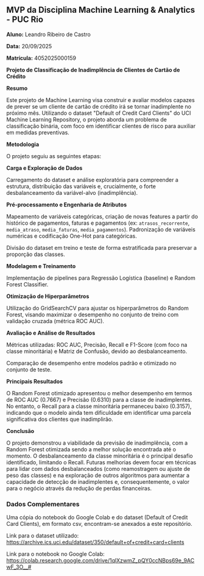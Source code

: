 ## MVP da Disciplina Machine Learning &amp; Analytics - PUC Rio

**Aluno:** Leandro Ribeiro de Castro

**Data:** 20/09/2025

**Matrícula:** 4052025000159


**Projeto de Classificação de Inadimplência de Clientes de Cartão de Crédito**

**Resumo**

Este projeto de Machine Learning visa construir e avaliar modelos capazes de prever se um cliente de cartão de crédito irá se tornar inadimplente no próximo mês. Utilizando o dataset "Default of Credit Card Clients" do UCI Machine Learning Repository, o projeto aborda um problema de classificação binária, com foco em identificar clientes de risco para auxiliar em medidas preventivas.

**Metodologia**

O projeto seguiu as seguintes etapas:

**Carga e Exploração de Dados**

Carregamento do dataset e análise exploratória para compreender a estrutura, distribuição das variáveis e, crucialmente, o forte desbalanceamento da variável-alvo (inadimplência).

**Pré-processamento e Engenharia de Atributos**

Mapeamento de variáveis categóricas, criação de novas features a partir do histórico de pagamentos, faturas e pagamentos (ex: `atrasos_recorrente`, `media_atraso`, `media_faturas`, `media_pagamentos`). Padronização de variáveis numéricas e codificação One-Hot para categóricas.

Divisão do dataset em treino e teste de forma estratificada para preservar a proporção das classes.

**Modelagem e Treinamento**

Implementação de pipelines para Regressão Logística (baseline) e Random Forest Classifier.

**Otimização de Hiperparâmetros**

Utilização do GridSearchCV para ajustar os hiperparâmetros do Random Forest, visando maximizar o desempenho no conjunto de treino com validação cruzada (métrica ROC AUC).

**Avaliação e Análise de Resultados**

Métricas utilizadas: ROC AUC, Precisão, Recall e F1-Score (com foco na classe minoritária) e Matriz de Confusão, devido ao desbalanceamento.

Comparação de desempenho entre modelos padrão e otimizado no conjunto de teste.

**Principais Resultados**

O Random Forest otimizado apresentou o melhor desempenho em termos de ROC AUC (0.7667) e Precisão (0.6310) para a classe de inadimplentes. No entanto, o Recall para a classe minoritária permaneceu baixo (0.3157), indicando que o modelo ainda tem dificuldade em identificar uma parcela significativa dos clientes que inadimplirão.

**Conclusão**

O projeto demonstrou a viabilidade da previsão de inadimplência, com a Random Forest otimizada sendo a melhor solução encontrada até o momento. O desbalanceamento da classe minoritária é o principal desafio identificado, limitando o Recall. Futuras melhorias devem focar em técnicas para lidar com dados desbalanceados (como reamostragem ou ajuste de peso das classes) e na exploração de outros algoritmos para aumentar a capacidade de detecção de inadimplentes e, consequentemente, o valor para o negócio através da redução de perdas financeiras.

### Dados Complementares

Uma cópia do notebook do Google Colab e do dataset (Default of Credit Card Clients), em formato csv, encontram-se anexados a este repositório.

Link para o dataset utilizado: https://archive.ics.uci.edu/dataset/350/default+of+credit+card+clients

Link para o notebook no Google Colab: https://colab.research.google.com/drive/1qlXzwmZ_pQY0ccNBps69e_9ACwF_3O__#
